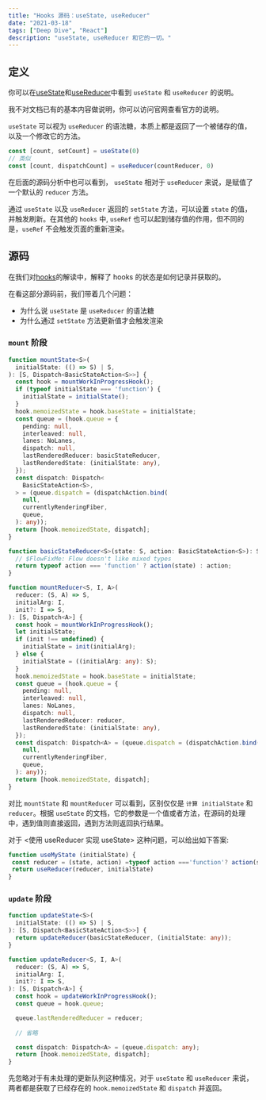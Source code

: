 ```yaml
---
title: "Hooks 源码：useState, useReducer"
date: "2021-03-18"
tags: ["Deep Dive", "React"]
description: "useState, useReducer 和它的一切。"
---
```


## 定义

你可以在[useState](https://reactjs.org/docs/hooks-reference.html#usestate)和[useReducer](https://reactjs.org/docs/hooks-reference.html#usereducer)中看到 `useState` 和 `useReducer` 的说明。

我不对文档已有的基本内容做说明，你可以访问官网查看官方的说明。

`useState` 可以视为 `useReducer` 的语法糖，本质上都是返回了一个被储存的值，以及一个修改它的方法。

```js
const [count, setCount] = useState(0)
// 类似
const [count, dispatchCount] = useReducer(countReducer, 0)
```

在后面的源码分析中也可以看到， `useState` 相对于 `useReducer` 来说，是赋值了一个默认的 `reducer` 方法。

通过 `useState` 以及 `useReducer` 返回的 `setState` 方法，可以设置 `state` 的值，并触发刷新。在其他的 `hooks` 中, `useRef` 也可以起到储存值的作用，但不同的是，`useRef` 不会触发页面的重新渲染。

## 源码

在我们对[hooks](/react/hooks)的解读中，解释了 hooks 的状态是如何记录并获取的。

在看这部分源码前，我们带着几个问题：

- 为什么说 `useState` 是 `useReducer` 的语法糖
- 为什么通过 `setState` 方法更新值才会触发渲染

### `mount` 阶段

```ts
function mountState<S>(
  initialState: (() => S) | S,
): [S, Dispatch<BasicStateAction<S>>] {
  const hook = mountWorkInProgressHook();
  if (typeof initialState === 'function') {
    initialState = initialState();
  }
  hook.memoizedState = hook.baseState = initialState;
  const queue = (hook.queue = {
    pending: null,
    interleaved: null,
    lanes: NoLanes,
    dispatch: null,
    lastRenderedReducer: basicStateReducer,
    lastRenderedState: (initialState: any),
  });
  const dispatch: Dispatch<
    BasicStateAction<S>,
  > = (queue.dispatch = (dispatchAction.bind(
    null,
    currentlyRenderingFiber,
    queue,
  ): any));
  return [hook.memoizedState, dispatch];
}

function basicStateReducer<S>(state: S, action: BasicStateAction<S>): S {
  // $FlowFixMe: Flow doesn't like mixed types
  return typeof action === 'function' ? action(state) : action;
}

function mountReducer<S, I, A>(
  reducer: (S, A) => S,
  initialArg: I,
  init?: I => S,
): [S, Dispatch<A>] {
  const hook = mountWorkInProgressHook();
  let initialState;
  if (init !== undefined) {
    initialState = init(initialArg);
  } else {
    initialState = ((initialArg: any): S);
  }
  hook.memoizedState = hook.baseState = initialState;
  const queue = (hook.queue = {
    pending: null,
    interleaved: null,
    lanes: NoLanes,
    dispatch: null,
    lastRenderedReducer: reducer,
    lastRenderedState: (initialState: any),
  });
  const dispatch: Dispatch<A> = (queue.dispatch = (dispatchAction.bind(
    null,
    currentlyRenderingFiber,
    queue,
  ): any));
  return [hook.memoizedState, dispatch];
}
```

对比 `mountState` 和 `mountReducer` 可以看到，区别仅仅是 `计算 initialState` 和 `reducer`。根据 `useState` 的文档，它的参数是一个值或者方法，在源码的处理中，遇到值则直接返回，遇到方法则返回执行结果。

对于 <使用 useReducer 实现 useState> 这种问题，可以给出如下答案:
>
```ts
function useMyState (initialState) {
 const reducer = (state, action) =typeof action ==='function'? action(state): action
 return useReducer(reducer, initialState)
}
```

### `update` 阶段

```ts
function updateState<S>(
  initialState: (() => S) | S,
): [S, Dispatch<BasicStateAction<S>>] {
  return updateReducer(basicStateReducer, (initialState: any));
}

function updateReducer<S, I, A>(
  reducer: (S, A) => S,
  initialArg: I,
  init?: I => S,
): [S, Dispatch<A>] {
  const hook = updateWorkInProgressHook();
  const queue = hook.queue;

  queue.lastRenderedReducer = reducer;
  
  // 省略

  const dispatch: Dispatch<A> = (queue.dispatch: any);
  return [hook.memoizedState, dispatch];
}
```

先忽略对于有未处理的更新队列这种情况，对于 `useState` 和 `useReducer` 来说，两者都是获取了已经存在的 `hook.memoizedState` 和 `dispatch` 并返回。
